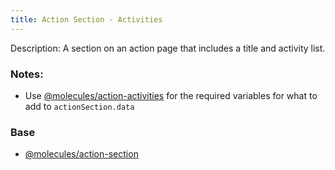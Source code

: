 ```yaml
---
title: Action Section - Activities
---
```

Description: A section on an action page that includes a title and activity list.

### Notes:
- Use [@molecules/action-activities](/?p=molecules-action-activities) for the required variables for what to add to ```actionSection.data```

### Base
- [@molecules/action-section](/?p=molecules-action-section)
